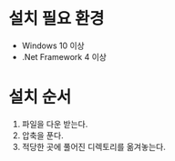 # 설치 필요 환경
* Windows 10 이상
* .Net Framework 4 이상

# 설치 순서
1. 파일을 다운 받는다.
1. 압축을 푼다.
1. 적당한 곳에 풀어진 디렉토리를 옮겨놓는다.
